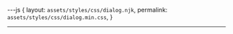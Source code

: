 ---js
{
  layout:    `assets/styles/css/dialog.njk`,
  permalink: `assets/styles/css/dialog.min.css`,
}

---
